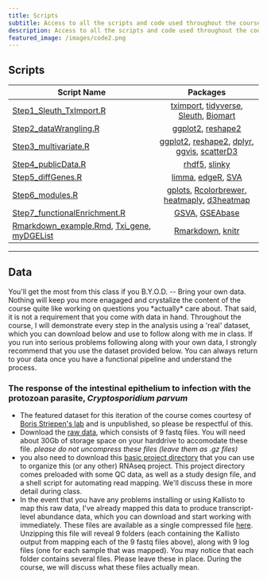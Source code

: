 ```yaml
---
title: Scripts
subtitle: Access to all the scripts and code used throughout the course.
description: Access to all the scripts and code used throughout the course.
featured_image: /images/code2.png
---
```


## Scripts

|	Script Name	|	Packages	|
|---------|:-----------:|
[Step1_Sleuth_TxImport.R](http://DIYtranscriptomics.github.io/Code/files/Step1_Sleuth_TxImport.R) 	|	[tximport](http://bioconductor.org/packages/release/bioc/html/tximport.html), [tidyverse](https://www.tidyverse.org/), [Sleuth](https://github.com/pachterlab/sleuth), [Biomart](https://bioconductor.org/packages/release/bioc/html/biomaRt.html)
[Step2_dataWrangling.R](http://DIYtranscriptomics.github.io/Code/files/Step2_dataWrangling.R) 	|	[ggplot2](http://ggplot2.org/), [reshape2](http://had.co.nz/reshape/)
[Step3_multivariate.R](http://DIYtranscriptomics.github.io/Code/files/Step3_multivariate.R) 	|	[ggplot2](http://ggplot2.org/), [reshape2](http://had.co.nz/reshape/), [dplyr](http://genomicsclass.github.io/book/pages/dplyr_tutorial.html), [ggvis](http://ggvis.rstudio.com/), [scatterD3](https://github.com/juba/scatterD3)
[Step4_publicData.R](http://DIYtranscriptomics.github.io/Code/files/Step4_publicData.R) 	|	[rhdf5](http://bioconductor.org/packages/release/bioc/html/rhdf5.html), [slinky](https://github.com/VanAndelInstitute/slinky)
[Step5_diffGenes.R](http://DIYtranscriptomics.github.io/Code/files/Step5_diffGenes.R) 	|	[limma](https://bioconductor.org/packages/release/bioc/html/limma.html), [edgeR](https://bioconductor.org/packages/release/bioc/html/edgeR.html), [SVA](https://bioconductor.org/packages/release/bioc/html/sva.html)
[Step6_modules.R](http://DIYtranscriptomics.github.io/Code/files/Step6_modules.R) 	|	[gplots](https://cran.r-project.org/web/packages/gplots/index.html), [Rcolorbrewer](http://earlglynn.github.io/RNotes/package/RColorBrewer/index.html), [heatmaply](https://cran.r-project.org/web/packages/heatmaply/index.html), [d3heatmap](https://cran.r-project.org/web/packages/d3heatmap/index.html)
[Step7_functionalEnrichment.R](http://DIYtranscriptomics.github.io/Code/files/Step7_functionalEnrichment.R) 	|	[GSVA](http://bioconductor.org/packages/release/bioc/vignettes/GSVA/inst/doc/GSVA.pdf), [GSEAbase](http://bioconductor.org/packages/release/bioc/html/GSEABase.html)
[Rmarkdown_example.Rmd](http://DIYtranscriptomics.github.io/Code/files/Rmarkdown_example.Rmd), [Txi_gene](http://DIYtranscriptomics.github.io/Code/files/Txi_gene), [myDGEList](http://DIYtranscriptomics.github.io/Code/files/myDGEList) 	|	[Rmarkdown](http://rmarkdown.rstudio.com/), [knitr](http://yihui.name/knitr/)

---

## Data

<p class="message">
You'll get the most from this class if you B.Y.O.D. -- Bring your own data.  Nothing will keep you more enagaged and crystalize the content of the course quite like working on questions you *actually* care about.  That said, it is not a requirement that you come with data in hand.  Throughout the course, I will demonstrate every step in the analysis using a 'real' dataset, which you can download below and use to follow along with me in class.  If you run into serious problems following along with your own data, I strongly recommend that you use the dataset provided below.  You can always return to your data once you have a functional pipeline and understand the process.  
</p>

### The response of the intestinal epithelium to infection with the protozoan parasite, *Cryptosporidium parvum*
* The featured dataset for this iteration of the course comes courtesy of [Boris Striepen's lab](http://www.striepenlab.org/) and is unpublished, so please be respectful of this.  
* Download the [raw data](https://www.dropbox.com/sh/df58trgab010s55/AAAQ86KkKPzuqvGG-YoeISNEa?dl=0), which consists of 9 fastq files.  You will need about 30Gb of storage space on your harddrive to accomodate these file.  *please do not uncompress these files (leave them as .gz files)*
* you also need to download this [basic project directory](http://DIYtranscriptomics.github.io/Data/files/MIDAS.zip) that you can use to organize this (or any other) RNAseq project.  This project directory comes preloaded with some QC data, as well as a study design file, and a shell script for automating read mapping.  We'll discuss these in more detail during class.
* In the event that you have any problems installing or using Kallisto to map this raw data, I've already mapped this data to produce transcript-level abundance data, which you can download and start working with immediately.  These files are available as a single compressed file [here](https://drive.google.com/file/d/1KDbXsGT0EGW9qiVihesWvspYiYxSwW76/view?usp=sharing).  Unzipping this file will reveal 9 folders (each containing the Kallisto output from mapping each of the 9 fastq files above), along with 9 log files (one for each sample that was mapped).  You may notice that each folder contains several files.  Please leave these in place.  During the course, we will discuss what these files actually mean.

